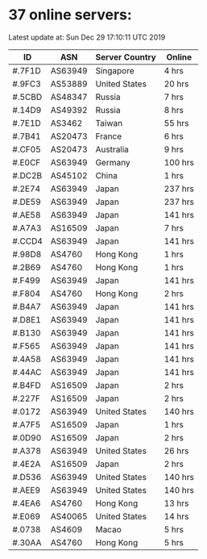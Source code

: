 # 37 online servers:

Latest update at: Sun Dec 29 17:10:11 UTC 2019

| ID | ASN | Server Country | Online |
| -- | --- | -------------- | ------ |
| #.7F1D | AS63949 | Singapore | 4 hrs |
| #.9FC3 | AS53889 | United States | 20 hrs |
| #.5CBD | AS48347 | Russia | 7 hrs |
| #.14D9 | AS49392 | Russia | 8 hrs |
| #.7E1D | AS3462 | Taiwan | 55 hrs |
| #.7B41 | AS20473 | France | 6 hrs |
| #.CF05 | AS20473 | Australia | 9 hrs |
| #.E0CF | AS63949 | Germany | 100 hrs |
| #.DC2B | AS45102 | China | 1 hrs |
| #.2E74 | AS63949 | Japan | 237 hrs |
| #.DE59 | AS63949 | Japan | 237 hrs |
| #.AE58 | AS63949 | Japan | 141 hrs |
| #.A7A3 | AS16509 | Japan | 7 hrs |
| #.CCD4 | AS63949 | Japan | 141 hrs |
| #.98D8 | AS4760 | Hong Kong | 1 hrs |
| #.2B69 | AS4760 | Hong Kong | 1 hrs |
| #.F499 | AS63949 | Japan | 141 hrs |
| #.F804 | AS4760 | Hong Kong | 2 hrs |
| #.B4A7 | AS63949 | Japan | 141 hrs |
| #.D8E1 | AS63949 | Japan | 141 hrs |
| #.B130 | AS63949 | Japan | 141 hrs |
| #.F565 | AS63949 | Japan | 141 hrs |
| #.4A58 | AS63949 | Japan | 141 hrs |
| #.44AC | AS63949 | Japan | 141 hrs |
| #.B4FD | AS16509 | Japan | 2 hrs |
| #.227F | AS16509 | Japan | 2 hrs |
| #.0172 | AS63949 | United States | 140 hrs |
| #.A7F5 | AS16509 | Japan | 1 hrs |
| #.0D90 | AS16509 | Japan | 2 hrs |
| #.A378 | AS63949 | United States | 26 hrs |
| #.4E2A | AS16509 | Japan | 2 hrs |
| #.D536 | AS63949 | United States | 140 hrs |
| #.AEE9 | AS63949 | United States | 140 hrs |
| #.4EA6 | AS4760 | Hong Kong | 13 hrs |
| #.E069 | AS40065 | United States | 14 hrs |
| #.0738 | AS4609 | Macao | 5 hrs |
| #.30AA | AS4760 | Hong Kong | 5 hrs |

